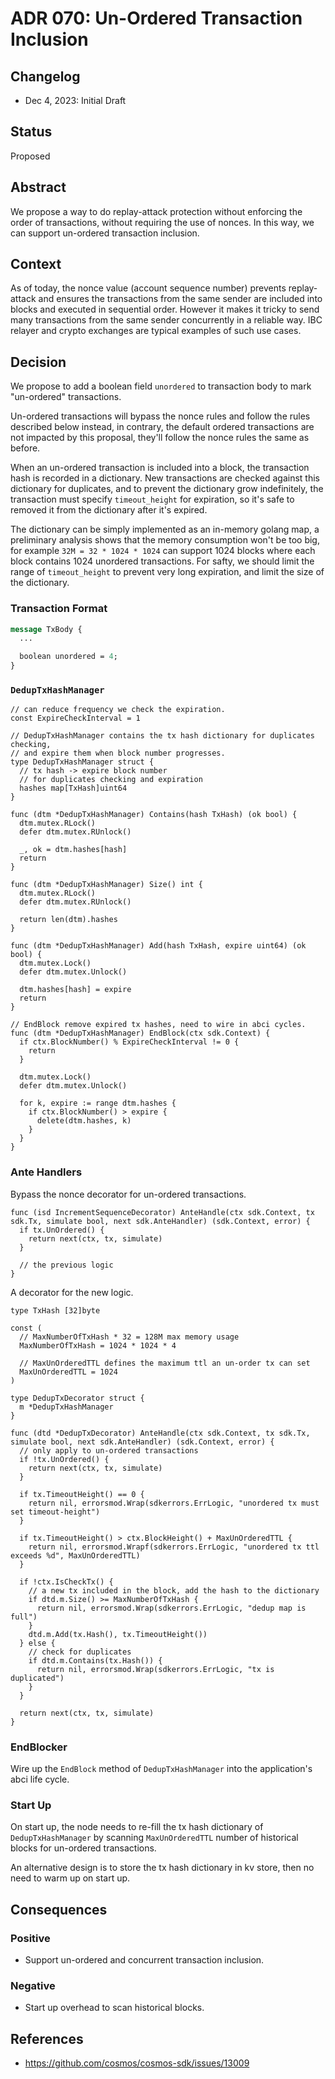 # ADR 070: Un-Ordered Transaction Inclusion

## Changelog

* Dec 4, 2023: Initial Draft

## Status

Proposed

## Abstract

We propose a way to do replay-attack protection without enforcing the order of transactions, without requiring the use of nonces. In this way, we can support un-ordered transaction inclusion.

## Context

As of today, the nonce value (account sequence number) prevents replay-attack and ensures the transactions from the same sender are included into blocks and executed in sequential order. However it makes it tricky to send many transactions from the same sender concurrently in a reliable way. IBC relayer and crypto exchanges are typical examples of such use cases.

## Decision

We propose to add a boolean field `unordered` to transaction body to mark "un-ordered" transactions.

Un-ordered transactions will bypass the nonce rules and follow the rules described below instead, in contrary, the default ordered transactions are not impacted by this proposal, they'll follow the nonce rules the same as before.

When an un-ordered transaction is included into a block, the transaction hash is recorded in a dictionary. New transactions are checked against this dictionary for duplicates, and to prevent the dictionary grow indefinitely, the transaction must specify `timeout_height` for expiration, so it's safe to removed it from the dictionary after it's expired.

The dictionary can be simply implemented as an in-memory golang map, a preliminary analysis shows that the memory consumption won't be too big, for example `32M = 32 * 1024 * 1024` can support 1024 blocks where each block contains 1024 unordered transactions. For safty, we should limit the range of `timeout_height` to prevent very long expiration, and limit the size of the dictionary.

### Transaction Format

```protobuf
message TxBody {
  ...

  boolean unordered = 4; 
}
```

### `DedupTxHashManager`

```golang
// can reduce frequency we check the expiration.
const ExpireCheckInterval = 1

// DedupTxHashManager contains the tx hash dictionary for duplicates checking,
// and expire them when block number progresses.
type DedupTxHashManager struct {
  // tx hash -> expire block number
  // for duplicates checking and expiration
  hashes map[TxHash]uint64
}

func (dtm *DedupTxHashManager) Contains(hash TxHash) (ok bool) {
  dtm.mutex.RLock()
  defer dtm.mutex.RUnlock()

  _, ok = dtm.hashes[hash]
  return
}

func (dtm *DedupTxHashManager) Size() int {
  dtm.mutex.RLock()
  defer dtm.mutex.RUnlock()

  return len(dtm).hashes
}

func (dtm *DedupTxHashManager) Add(hash TxHash, expire uint64) (ok bool) {
  dtm.mutex.Lock()
  defer dtm.mutex.Unlock()

  dtm.hashes[hash] = expire
  return
}

// EndBlock remove expired tx hashes, need to wire in abci cycles.
func (dtm *DedupTxHashManager) EndBlock(ctx sdk.Context) {
  if ctx.BlockNumber() % ExpireCheckInterval != 0 {
    return
  }

  dtm.mutex.Lock()
  defer dtm.mutex.Unlock()

  for k, expire := range dtm.hashes {
    if ctx.BlockNumber() > expire {
      delete(dtm.hashes, k)
    }
  }
}
```

### Ante Handlers

Bypass the nonce decorator for un-ordered transactions.

```golang
func (isd IncrementSequenceDecorator) AnteHandle(ctx sdk.Context, tx sdk.Tx, simulate bool, next sdk.AnteHandler) (sdk.Context, error) {
  if tx.UnOrdered() {
    return next(ctx, tx, simulate)
  }
  
  // the previous logic
}
```

A decorator for the new logic.

```golang
type TxHash [32]byte

const (
  // MaxNumberOfTxHash * 32 = 128M max memory usage
  MaxNumberOfTxHash = 1024 * 1024 * 4

  // MaxUnOrderedTTL defines the maximum ttl an un-order tx can set
  MaxUnOrderedTTL = 1024
)

type DedupTxDecorator struct {
  m *DedupTxHashManager
}

func (dtd *DedupTxDecorator) AnteHandle(ctx sdk.Context, tx sdk.Tx, simulate bool, next sdk.AnteHandler) (sdk.Context, error) {
  // only apply to un-ordered transactions
  if !tx.UnOrdered() {
    return next(ctx, tx, simulate)
  }

  if tx.TimeoutHeight() == 0 {
    return nil, errorsmod.Wrap(sdkerrors.ErrLogic, "unordered tx must set timeout-height")
  }

  if tx.TimeoutHeight() > ctx.BlockHeight() + MaxUnOrderedTTL {
    return nil, errorsmod.Wrapf(sdkerrors.ErrLogic, "unordered tx ttl exceeds %d", MaxUnOrderedTTL)
  }

  if !ctx.IsCheckTx() {
    // a new tx included in the block, add the hash to the dictionary
    if dtd.m.Size() >= MaxNumberOfTxHash {
      return nil, errorsmod.Wrap(sdkerrors.ErrLogic, "dedup map is full")
    }
    dtd.m.Add(tx.Hash(), tx.TimeoutHeight())
  } else {
    // check for duplicates
    if dtd.m.Contains(tx.Hash()) {
      return nil, errorsmod.Wrap(sdkerrors.ErrLogic, "tx is duplicated")
    }
  }

  return next(ctx, tx, simulate)
}
```

### EndBlocker

Wire up the `EndBlock` method of `DedupTxHashManager` into the application's abci life cycle.

### Start Up

On start up, the node needs to re-fill the tx hash dictionary of `DedupTxHashManager` by scanning `MaxUnOrderedTTL` number of historical blocks for un-ordered transactions.

An alternative design is to store the tx hash dictionary in kv store, then no need to warm up on start up.

## Consequences

### Positive

* Support un-ordered and concurrent transaction inclusion.

### Negative

- Start up overhead to scan historical blocks.

## References

* https://github.com/cosmos/cosmos-sdk/issues/13009
